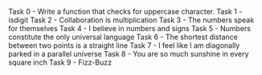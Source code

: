 Task 0 - Write a function that checks for uppercase character.
Task 1 - isdigit
Task 2 - Collaboration is multiplication
Task 3 - The numbers speak for themselves
Task 4 - I believe in numbers and signs
Task 5 - Numbers constitute the only universal language
Task 6 - The shortest distance between two points is a straight line
Task 7 - I feel like I am diagonally parked in a parallel universe
Task 8 - You are so much sunshine in every square inch
Task 9 - Fizz-Buzz
